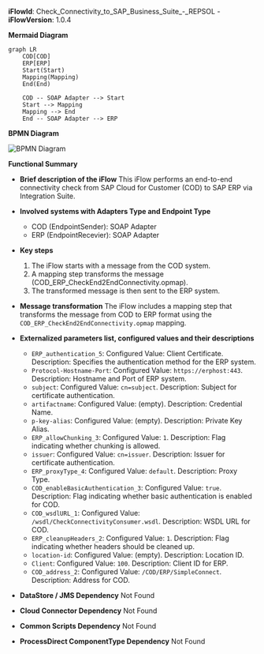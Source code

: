 **iFlowId**: Check_Connectivity_to_SAP_Business_Suite_-_REPSOL - **iFlowVersion**: 1.0.4

**Mermaid Diagram**
```mermaid
graph LR
    COD[COD]
    ERP[ERP]
    Start(Start)
    Mapping(Mapping)
    End(End)

    COD -- SOAP Adapter --> Start
    Start --> Mapping
    Mapping --> End
    End -- SOAP Adapter --> ERP
```
**BPMN Diagram**

![BPMN Diagram](./Check_Connectivity_to_SAP_Business_Suite_-_REPSOL-1.0.4.png "BPMN Diagram")

**Functional Summary**
- **Brief description of the iFlow**
  This iFlow performs an end-to-end connectivity check from SAP Cloud for Customer (COD) to SAP ERP via Integration Suite.

- **Involved systems with Adapters Type and Endpoint Type**
  - COD (EndpointSender): SOAP Adapter
  - ERP (EndpointRecevier): SOAP Adapter

- **Key steps**
  1. The iFlow starts with a message from the COD system.
  2. A mapping step transforms the message (COD_ERP_CheckEnd2EndConnectivity.opmap).
  3. The transformed message is then sent to the ERP system.

- **Message transformation**
  The iFlow includes a mapping step that transforms the message from COD to ERP format using the `COD_ERP_CheckEnd2EndConnectivity.opmap` mapping.

- **Externalized parameters list, configured values and their descriptions**
  - `ERP_authentication_5`: Configured Value: Client Certificate. Description: Specifies the authentication method for the ERP system.
  - `Protocol-Hostname-Port`: Configured Value: `https://erphost:443`. Description: Hostname and Port of ERP system.
  - `subject`: Configured Value: `cn=subject`. Description: Subject for certificate authentication.
  - `artifactname`: Configured Value: (empty). Description: Credential Name.
  - `p-key-alias`: Configured Value: (empty). Description: Private Key Alias.
  - `ERP_allowChunking_3`: Configured Value: `1`. Description: Flag indicating whether chunking is allowed.
  - `issuer`: Configured Value: `cn=issuer`. Description: Issuer for certificate authentication.
  - `ERP_proxyType_4`: Configured Value: `default`. Description: Proxy Type.
  - `COD_enableBasicAuthentication_3`: Configured Value: `true`. Description: Flag indicating whether basic authentication is enabled for COD.
  - `COD_wsdlURL_1`: Configured Value: `/wsdl/CheckConnectivityConsumer.wsdl`. Description: WSDL URL for COD.
  - `ERP_cleanupHeaders_2`: Configured Value: `1`. Description: Flag indicating whether headers should be cleaned up.
  - `location-id`: Configured Value: (empty). Description: Location ID.
  - `Client`: Configured Value: `100`. Description: Client ID for ERP.
  - `COD_address_2`: Configured Value: `/COD/ERP/SimpleConnect`. Description: Address for COD.

- **DataStore / JMS Dependency**
  Not Found

- **Cloud Connector Dependency**
  Not Found

- **Common Scripts Dependency**
  Not Found

- **ProcessDirect ComponentType Dependency**
  Not Found